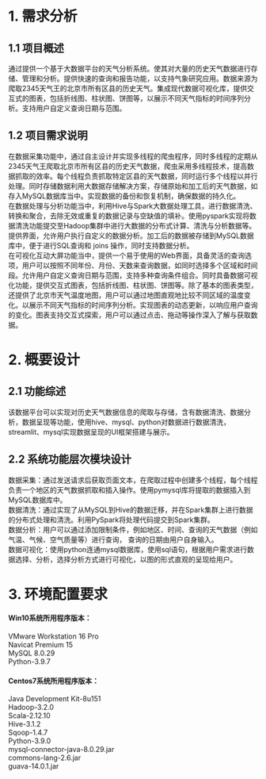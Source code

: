 # 1. 需求分析
## 1.1 	项目概述
通过提供一个基于大数据平台的天气分析系统。使其对大量的历史天气数据进行存储、管理和分析。提供快速的查询和报告功能，以支持气象研究应用。数据来源为爬取2345天气王的北京市所有区县的历史天气。集成现代数据可视化库，提供交互式的图表，包括折线图、柱状图、饼图等，以展示不同天气指标的时间序列分析。支持用户自定义查询日期与范围。
## 1.2 	项目需求说明
在数据采集功能中，通过自主设计并实现多线程的爬虫程序，同时多线程的定期从2345天气王爬取北京市所有区县的历史天气数据，爬虫采用多线程技术，提高数据抓取的效率。每个线程负责抓取特定区县的天气数据，同时运行多个线程以并行处理。同时存储数据利用大数据存储解决方案，存储原始和加工后的天气数据，如存入MySQL数据库当中。实现数据的备份和恢复机制，确保数据的持久化。  
在数据处理与分析功能当中，利用Hive与Spark大数据处理工具，进行数据清洗、转换和聚合，去除无效或重复的数据记录与空缺值的填补。使用pyspark实现将数据清洗功能提交至Hadoop集群中进行大数据的分布式计算、清洗与分析数据等。提供界面，允许用户执行自定义的数据分析。加工后的数据被存储到MySQL数据库中，便于进行SQL查询和 joins 操作，同时支持数据分析。  
在可视化互动大屏功能当中，提供一个易于使用的Web界面，具备灵活的查询选项，用户可以按照不同年份、月份、天数来查询数据，如同时选择多个区域和时间段。允许用户自定义查询日期与范围，支持多种查询条件组合。同时具备数据可视化功能，提供交互式图表，包括折线图、柱状图、饼图等。除了基本的图表类型，还提供了北京市天气温度地图，用户可以通过地图直观地比较不同区域的温度变化。以展示不同天气指标的时间序列分析。实现图表的动态更新，以响应用户查询的变化。图表支持交互式探索，用户可以通过点击、拖动等操作深入了解与获取数据。
# 2.	概要设计
## 2.1 	功能综述
该数据平台可以实现对历史天气数据信息的爬取与存储，含有数据清洗、数据分析，数据呈现等功能，使用hive、mysql、python对数据进行数据清洗，streamlit、mysql实现数据呈现的UI框架搭建与展示。
## 2.2 	系统功能层次模块设计
数据采集：通过发送请求后获取页面文本，在爬取过程中创建多个线程，每个线程负责一个地区的天气数据抓取和插入操作。使用pymysql库将提取的数据插入到MySQL数据库中。  
数据清洗：通过实现了从MySQL到Hive的数据迁移，并在Spark集群上进行数据的分布式处理和清洗。利用PySpark将处理代码提交到Spark集群。  
数据分析：用户可以通过添加限制条件，例如地区、时间、查询的天气数据（例如气温、气候、空气质量等）进行查询， 查询的日期由用户自身输入。  
数据可视化：使用python连通mysql数据库，使用sql语句，根据用户需求进行数据选择、分析，选择分析方式进行可视化，以图的形式直观的呈现给用户。  
# 3. 环境配置要求
#### Win10系统所用程序版本：
VMware Workstation 16 Pro  
Navicat Premium 15  
MySQL 8.0.29  
Python-3.9.7  
#### Centos7系统所用程序版本：
Java Development Kit-8u151  
Hadoop-3.2.0  
Scala-2.12.10  
Hive-3.1.2  
Sqoop-1.4.7  
Python-3.9.0  
mysql-connector-java-8.0.29.jar  
commons-lang-2.6.jar  
guava-14.0.1.jar  
